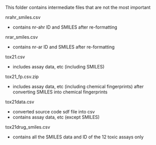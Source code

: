 This folder contains intermediate files that are not the most important

nrahr_smiles.csv
- contains nr-ahr ID and SMILES after re-formatting

nrar_smiles.csv
- contains nr-ar ID and SMILES after re-formatting

tox21.csv
- includes assay data, etc (including SMILES)

tox21_fp.csv.zip
- includes assay data, etc (including chemical fingerprints)
  after converting SMILES into chemical fingerprints

tox21data.csv
- converted source code sdf file into csv
- contains assay data, etc (except SMILES)

tox21drug_smiles.csv
- contains all the SMILES data and ID of the 12 toxic assays only
